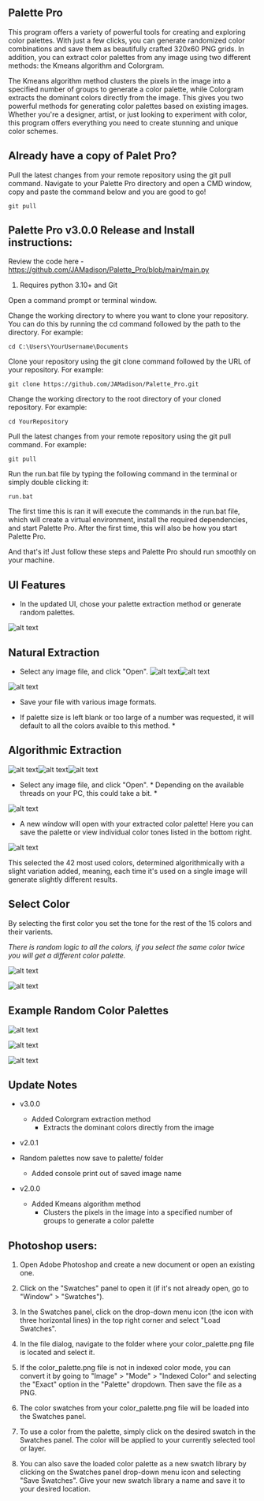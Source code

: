 ## Palette Pro
This program offers a variety of powerful tools for creating and exploring color palettes. With just a few clicks, you can generate randomized color combinations and save them as beautifully crafted 320x60 PNG grids. In addition, you can extract color palettes from any image using two different methods: the Kmeans algorithm and Colorgram.

The Kmeans algorithm method clusters the pixels in the image into a specified number of groups to generate a color palette, while Colorgram extracts the dominant colors directly from the image. This gives you two powerful methods for generating color palettes based on existing images. Whether you're a designer, artist, or just looking to experiment with color, this program offers everything you need to create stunning and unique color schemes.

## Already have a copy of Palet Pro?

Pull the latest changes from your remote repository using the git pull command. Navigate to your Palette Pro directory and open a CMD window, copy and paste the command below and you are good to go! 

	git pull


## 

## Palette Pro v3.0.0 Release and Install instructions:

Review the code here - https://github.com/JAMadison/Palette_Pro/blob/main/main.py

1. Requires python 3.10+ and Git

Open a command prompt or terminal window.

Change the working directory to where you want to clone your repository. You can do this by running the cd command followed by the path to the directory. For example:

	cd C:\Users\YourUsername\Documents

Clone your repository using the git clone command followed by the URL of your repository. For example:

	git clone https://github.com/JAMadison/Palette_Pro.git

Change the working directory to the root directory of your cloned repository. For example:

	cd YourRepository

Pull the latest changes from your remote repository using the git pull command. For example:

	git pull

Run the run.bat file by typing the following command in the terminal or simply double clicking it:

    run.bat

The first time this is ran it will execute the commands in the run.bat file, which will create a virtual environment, install the required dependencies, and start Palette Pro. After the first time, this will also be how you start Palette Pro.

And that's it! Just follow these steps and Palette Pro should run smoothly on your machine.

## UI Features

* In the updated UI, chose your palette extraction method or generate random palettes.

![alt text](README/UI_v3.png "New GUI")

## Natural Extraction
* Select any image file, and click "Open".
![alt text](README/ne_palette_1.png "Chose your pallet size with Natural Extraction")![alt text](README/ne_palette_2.png "Chose your pallet size with Natural Extraction")

![alt text](README/size.png "Chose your pallet size with Natural Extraction")

* Save your file with various image formats.

* If palette size is left blank or too large of a number was requested, it will default to all the colors avaible to this method. *

## Algorithmic Extraction
![alt text](README/example_1_Color_Palette.png "Example Palette 1")![alt text](README/example_2_Color_Palette.png "Example Palette 2")![alt text](README/example_3_Color_Palette.png "Example Palette 2")

* Select any image file, and click "Open". * Depending on the available threads on your PC, this could take a bit. *

![alt text](README/selection.png "image selection")

* A new window will open with your extracted color palette! Here you can save the palette or view individual color tones listed in the bottom right.

![alt text](README/example_extraction.png "Plotted Colors")

This selected the 42 most used colors, determined algorithmically with a slight variation added, meaning, each time it's used on a single image will generate slightly different results.


## Select Color
By selecting the first color you set the tone for the rest of the 15 colors and their varients.

*There is random logic to all the colors, if you select the same color twice you will get a different color palette.*

![alt text](README/Choose_Starting_Color.png "Select a color to start the palette off of")

![alt text](README/Choose_Starting_Color_Palette.png "Example of selected color palette")

## Example Random Color Palettes
![alt text](README/color_palette.png "Example Palette 1")

![alt text](README/color_palette_2.png "Example Palette 2")

![alt text](README/color_palette_3.png "Example Palette 3")

## Update Notes

* v3.0.0
  * Added Colorgram extraction method
    * Extracts the dominant colors directly from the image

* v2.0.1
* Random palettes now save to palette/ folder
  * Added console print out of saved image name

* v2.0.0
  * Added Kmeans algorithm method
    * Clusters the pixels in the image into a specified number of groups to generate a color palette



## Photoshop users: 

1. Open Adobe Photoshop and create a new document or open an existing one.

2. Click on the "Swatches" panel to open it (if it's not already open, go to "Window" > "Swatches").

3. In the Swatches panel, click on the drop-down menu icon (the icon with three horizontal lines) in the top right corner and select "Load Swatches".

4. In the file dialog, navigate to the folder where your color_palette.png file is located and select it.

5. If the color_palette.png file is not in indexed color mode, you can convert it by going to "Image" > "Mode" > "Indexed Color" and selecting the "Exact" 
option in the "Palette" dropdown. Then save the file as a PNG.

6. The color swatches from your color_palette.png file will be loaded into the Swatches panel.

7. To use a color from the palette, simply click on the desired swatch in the Swatches panel. The color will be applied to your currently selected tool or 
layer.

8. You can also save the loaded color palette as a new swatch library by clicking on the Swatches panel drop-down menu icon and selecting "Save Swatches". Give your new swatch library a name and save it to your desired location.
